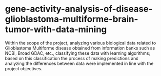 # gene-activity-analysis-of-disease-glioblastoma-multiforme-brain-tumor-with-data-mining

Within the scope of the project, analyzing various biological data related to Glioblastoma Multiforme disease obtained from information banks such as NCBI, Broad GDAC, etc., classifying these data with learning algorithms; based on this classification the process of making predictions and analyzing the differences between data were implemented in line with the project objectives.
